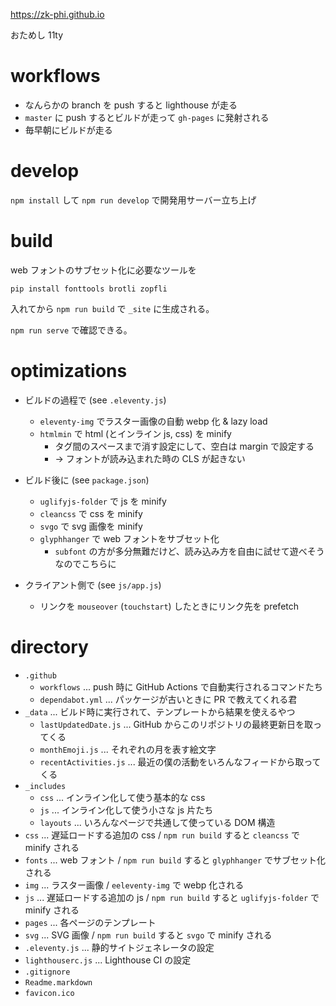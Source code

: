https://zk-phi.github.io

おためし 11ty

# workflows

- なんらかの branch を push すると lighthouse が走る
- `master` に push するとビルドが走って `gh-pages` に発射される
- 毎早朝にビルドが走る

# develop

`npm install` して `npm run develop` で開発用サーバー立ち上げ

# build

web フォントのサブセット化に必要なツールを

```
pip install fonttools brotli zopfli
```

入れてから `npm run build` で `_site` に生成される。

`npm run serve` で確認できる。

# optimizations

- ビルドの過程で (see `.eleventy.js`)
  - `eleventy-img` でラスター画像の自動 webp 化 & lazy load
  - `htmlmin` で html (とインライン js, css) を minify
    - タグ間のスペースまで消す設定にして、空白は margin で設定する
    - → フォントが読み込まれた時の CLS が起きない

- ビルド後に (see `package.json`)
  - `uglifyjs-folder` で js を minify
  - `cleancss` で css を minify
  - `svgo` で svg 画像を minify
  - `glyphhanger` で web フォントをサブセット化
    - `subfont` の方が多分無難だけど、読み込み方を自由に試せて遊べそうなのでこちらに

- クライアント側で (see `js/app.js`)
  - リンクを `mouseover` (`touchstart`) したときにリンク先を prefetch

# directory

- `.github`
  - `workflows` ... push 時に GitHub Actions で自動実行されるコマンドたち
  - `dependabot.yml` ... パッケージが古いときに PR で教えてくれる君
- `_data` ... ビルド時に実行されて、テンプレートから結果を使えるやつ
  - `lastUpdatedDate.js` ... GitHub からこのリポジトリの最終更新日を取ってくる
  - `monthEmoji.js` ... それぞれの月を表す絵文字
  - `recentActivities.js` ... 最近の僕の活動をいろんなフィードから取ってくる
- `_includes`
  - `css` ... インライン化して使う基本的な css
  - `js` ... インライン化して使う小さな js 片たち
  - `layouts` ... いろんなページで共通して使っている DOM 構造
- `css` ... 遅延ロードする追加の css / `npm run build` すると `cleancss` で minify される
- `fonts` ... web フォント / `npm run build` すると `glyphhanger` でサブセット化される
- `img` ... ラスター画像 / `eeleventy-img` で webp 化される
- `js` ... 遅延ロードする追加の js / `npm run build` すると `uglifyjs-folder` で minify される
- `pages` ... 各ページのテンプレート
- `svg` ... SVG 画像 / `npm run build` すると `svgo` で minify される
- `.eleventy.js` ... 静的サイトジェネレータの設定
- `lighthouserc.js` ... Lighthouse CI の設定
- `.gitignore`
- `Readme.markdown`
- `favicon.ico`
